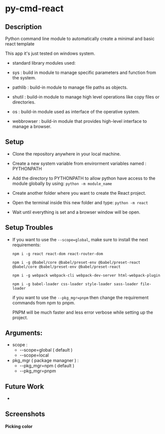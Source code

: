 # py-cmd-react

## Description
Python command line module to automatically create a minimal and basic react template

This app it's just tested on windows system.

- standard library modules used:
 - sys : build in module to manage specific parameters and function from the system.

 - pathlib : build-in module to manage file paths as objects.

- shutil : build-in module to manage  high level operations like copy files or directories.

- os : build-in module used as interface of the operative system.

- webbrowser : build-in module that provides high-level interface to manage a browser.

## Setup

- Clone the repository anywhere in your local machine.

- Create a new system variable from envirorment variables named : PYTHONPATH
- Add the directory to PYTHONPATH to allow python have access to the module globally by using:
  `python -m module_name`

- Create another folder where you want to create the React project.

- Open the terminal inside this new folder and type: `python -m react`

- Wait until everything is set and a browser window will be open.

## Setup Troubles
- If you want to use the `--scope=global`, make sure to install the next requirements:

  ```
  npm i -g react react-dom react-router-dom
  
  npm i -g @babel/core @babel/preset-env @babel/preset-react @babel/core @babel/preset-env @babel/preset-react
  
  npm i -g webpack webpack-cli webpack-dev-server html-webpack-plugin
  
  npm i -g babel-loader css-loader style-loader sass-loader file-loader
  ```
  if you want to use the `--pkg_mgr=pnpm` then change the requirement commands from npm to pnpm.
  
  PNPM will be much faster and less error verbose while setting up the project.

## Arguments:

- scope :
  - --scope=global ( default )
  - --scope=local
- pkg_mgr ( package managner ) :
  - --pkg_mgr=npm ( default )
  - --pkg_mgr=pnpm

## Future Work
-

## Screenshots
#### Picking color
